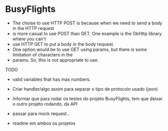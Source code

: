 # BusyFlights

* The choise to use HTTP POST is because when we need to send a body in the HTTP request
* is more casual to use POST than GET. One example is the OkHttp library where you can't
* use HTTP GET to put a body in the body request.
* One option would be to use GET using params, but there is some limitation of characters in the
* params. So, this is not appropriate to use.

TODO 
- valid variables that has max numbers.
- Criar handler/algo assim para separar o tipo de protocolo usado (json)
- Informar que para rodar os testes do projeto BusyFlights, tem que deixar o outro projeto rodando, da API
- passar para mock request..

- readme em ambos os projetos